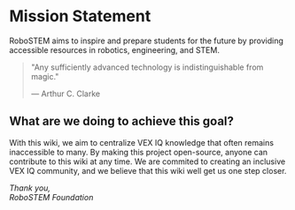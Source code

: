 # Mission Statement

RoboSTEM aims to inspire and prepare students for the future by providing accessible resources in robotics, engineering, and STEM. 

> "Any sufficiently advanced technology is indistinguishable from magic."
>
> — Arthur C. Clarke

## What are we doing to achieve this goal?
With this wiki, we aim to centralize VEX IQ knowledge that often remains inaccessible to many. By making this project open-source, anyone can contribute to this wiki at any time. We are commited to creating an inclusive VEX IQ community, and we believe that this wiki well get us one step closer.

*Thank you,* \
*RoboSTEM Foundation*